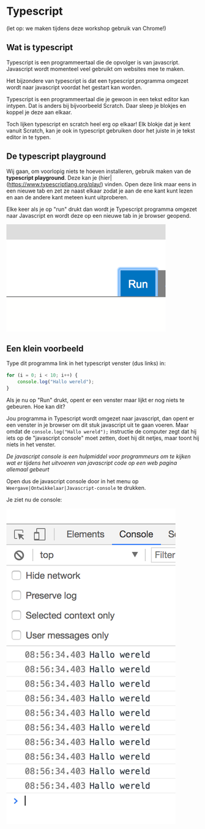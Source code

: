 # Typescript

(let op: we maken tijdens deze workshop gebruik van Chrome!)

## Wat is typescript

Typescript is een programmeertaal die de opvolger is van javascript. Javascript wordt momenteel veel gebruikt om websites mee te maken. 

Het bijzondere van typescript is dat een typescript programma omgezet wordt naar javascript voordat het gestart kan worden.

Typescript is een programmeertaal die je gewoon in een tekst editor kan intypen. Dat is anders bij bijvoorbeeld Scratch. Daar sleep je blokjes en koppel je deze aan elkaar.

Toch lijken typescript en scratch heel erg op elkaar! Elk blokje dat je kent vanuit Scratch, kan je ook in typescript gebruiken door het juiste in je tekst editor in te typen.

## De typescript playground

Wij gaan, om voorlopig niets te hoeven installeren, gebruik maken van de **typescript playground**. Deze kan je (hier|(https://www.typescriptlang.org/play/) vinden. Open deze link maar eens in een nieuwe tab en zet ze naast elkaar zodat je aan de ene kant kunt lezen en aan de andere kant meteen kunt uitproberen.

Elke keer als je op "run" drukt dan wordt je Typescript programma omgezet naar Javascript en wordt deze op een nieuwe tab in je browser geopend.

![De run knop ziet er zo uit](images/run.png)

## Een klein voorbeeld

Type dit programma link in het typescript venster (dus links) in:

```typescript
for (i = 0; i < 10; i++) {
    console.log("Hallo wereld");
}
```

Als je nu op "Run" drukt, opent er een venster maar lijkt er nog niets te gebeuren. Hoe kan dit?

Jou programma in Typescript wordt omgezet naar javascript, dan opent er een venster in je browser om dit stuk javascript uit te gaan voeren. Maar omdat de `console.log("Hallo wereld");` instructie de computer zegt dat hij iets op de "javascript console" moet zetten, doet hij dit netjes, maar toont hij niets in het venster.

*De javascript console is een hulpmiddel voor programmeurs om te kijken wat er tijdens het uitvoeren van javascript code op een web pagina allemaal gebeurt*

Open dus de javascript console door in het menu op `Weergave|Ontwikkelaar|Javascript-console` te drukken.

Je ziet nu de console:

![console](images/console.png)
